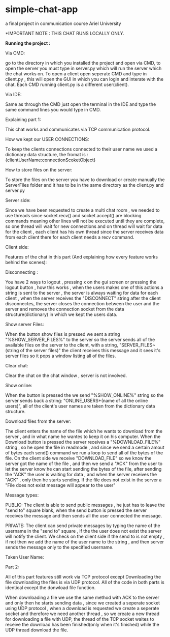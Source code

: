 # simple-chat-app

a final project in communication course Ariel University

*IMPORTANT NOTE : THIS CHAT RUNS LOCALLY ONLY.

__Running the project :__

Via CMD:

go to the directory in which you installed the project and open via CMD, to open the server you must type in server.py which will run the server which the chat works on.
To open a client open seperate CMD and type in client.py , this will open the GUI in which you can login and interate with the chat. Each CMD running client.py is a different user(client).

Via IDE:

Same as through the CMD just open the terminal in the IDE and type the same command lines you would type in CMD.

Explaining part 1:

This chat works and communicates via TCP communication protocol.

How we kept our USER CONNECTIONS:

To keep the clients connections connected to their user name we used a dictionary data structure, the fromat is : {clientUserName:connectionScoketObject}

How to store files on the server:

To store the files on the server you have to download or create manually the ServerFiles folder and it has to be in the same directory as the client.py and server.py

Server side:

Since we have been requested to create a multi chat room , we needed to use threads since socket.recv() and socket.accept() are blocking commands meaning other lines will not be 
executed until they are complete, so one thread will wait for new connections and on thread will wait for data for the client , each client has his own thread since the server receives 
data from each client there for each client needs a recv command.

Client side:

Features of the chat in this part (And explaining how every feature works behind the scenes):

 Disconnecting : 
 
 You have 2 ways to logout , pressing x on the gui screen or pressing the logout button , how this works , when the users makes one of this actions a string is sent to the 
 server , the server is always waiting for data for each client  , when the server receives the "DISCONNECT" string after the client disconnectes, the server closes the connection between the user and the server and removes the connection socket from the data structure(dictionary) in which we kept the users data.
 
 Show server Files:
 
 When the button show files is pressed we sent a string "%SHOW_SERVER_FILES%" to the server so the server sends all of the available files on the server to the client, with a string, "SERVER_FILES~(string of the server files)" the client receives this message and it sees it's server files so it pops a window listing all of the files.
 
 Clear chat:
 
 Clear the chat on the chat window , server is not involved.
 
 Show online:
 
 When the button is pressed the we send "%SHOW_ONLINE%" string so the server sends back a string: "ONLINE_USERS+(name of all the online users)", all of the client's user names are taken from the dictionary data structure. 
 
 Download files from the server:
 
 The client enters the name of the file which he wants to download from the server , and in what name he wantes to keep it on his computer.
 When the Download button is pressed the server receives a "%DOWNLOAD_FILE%" string , so he open the file in readmode , and since we send a certain amout of bytes each send() command we run a loop to send all of the bytes of the file. On the client side we receive "DOWNLOAD_FILE" so we know the server got the name of the file , and then we send a "ACK" from the user to let the server know he can start sending the bytes of the file, after sending the "ACK" the user is waiting for data , and when the server receives the "ACK" , only then he starts sending. If the file does not exist in the server a "File does not exist message will appear to the user"
 
 Message types:
 
 PUBLIC:
 The client is able to send public messages , he just has to leave the "send to" square blank, when the send button is pressed the server receives the message and then sends all the user connected the message.
 
 PRIVATE:
 The client can send private messages by typing the name of the username in the "send to" square , if the the user does not exist the server will notify the client.
 We check on the client side if the send to is not empty , if not then we add the name of the user name to the string , and then server sends the message only to the specified   username.
 
 Taken User Name: 
 
 Part 2:

All of this part features still work via TCP protocol except Downloading the file downloading the files is via UDP protocol.
All of the code in both parts is identical except the donwload file function.

When downloading a file we use the same method with ACK to the server and only then he starts sending data , since we created a seperate socket using UDP protocol , when a download is requested we create a seperate socket and therefore we need another thread , so we create a new thread for downloading a file with UDP, the thread of the TCP socket waites to receive the download has been finished(only when it's finished) while the UDP thread download the file.


